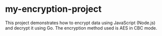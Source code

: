 # my-encryption-project
This project demonstrates how to encrypt data using JavaScript (Node.js) and decrypt it using Go. The encryption method used is AES in CBC mode.
